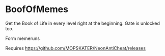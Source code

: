 # BoofOfMemes

Get the Book of Life in every level right at the beginning. Gate is unlocked too.

Form memeruns


Requires https://github.com/MOPSKATER/NeonAntiCheat/releases
